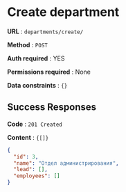 # Create department

**URL** : `departments/create/`

**Method** : `POST`

**Auth required** : YES

**Permissions required** : None

**Data constraints** : `{}`

## Success Responses

**Code** : `201 Created`

**Content** : `{[]}`

```json
{
  "id": 3,
  "name": "Отдел администрирования",
  "lead": [],
  "employees": []
}
```